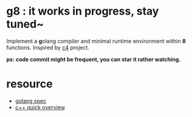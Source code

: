# g8 : it works in progress, stay tuned~
Implement a **g**olang compiler and minimal runtime environment within **8** functions. Inspired by [c4](https://github.com/rswier/c4) project.

__ps: code commit might be frequent, you can star it rather watching.__

# resource 
+ [golang spec](https://golang.org/ref/spec)
+ [c++ quick overview](https://github.com/changkun/modern-cpp-tutorial)